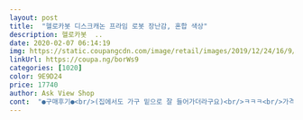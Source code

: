 ```yaml
---
layout: post 
title:  "헬로카봇 디스크캐논 프라임 로봇 장난감, 혼합 색상" 
description: 헬로카봇  ..
date: 2020-02-07 06:14:19 
img: https://static.coupangcdn.com/image/retail/images/2019/12/24/16/9/a6bd9377-b5d1-4c60-9c63-1b205bb7bfa6.jpg 
linkUrl: https://coupa.ng/borWs9 
categories: [1020] 
color: 9E9D24 
price: 17740 
author: Ask View Shop 
cont:  "●구매후기●<br/>(집에서도 가구 밑으로 잘 들어가더라구요)<br/>ㅋㅋㅋ<br/>가격 저렴할 때 하나씩 사두고 착한 일 할때<br/>가격도 싸고 로켓배송 넘 좋아요<br/>그래도 아들이 좋아하니 뿌듯 ㅋㅋ<br/>그래도 아이가 좋아하니 좋습니다 ^^<br/>디스크가 작아서 잃어버리기 쉬울꺼 같긴해요<br/>마트보다 싸요~<br/>만화를 안보는 저희 아들은 걍 모르고 놉니다.<br/><br/>발사하는건 아직 안줬어요<br/>상자에 두대의 차에 대해 설명이 있었는데<br/>신상 그만 나오면 좋겠어요<br/>아들이 좋아하네요.<br/><br/>아이가 갖고싶다고 해서 주문 했는데 배송도 빠릅니다^^<br/>저도 모르게 주문을 ㅜ 신랑한테 무지 혼났어요<br/>지금까지 몰랐네요.<br/><br/>포장도 하나씩되어서 오고 뜯어서 해보니 변신도 잘되네요<br/>프라임 전 시리즈를 다 가지고 있었는데 신상이 ㅠ<br/>하나씩 선물하는데 무척 좋아합니다.<br/><br/>(집에서도 가구 밑으로 잘 들어가더라구요)<br/>ㅋㅋㅋ<br/>가격 저렴할 때 하나씩 사두고 착한 일 할때<br/>가격도 싸고 로켓배송 넘 좋아요<br/>그래도 아들이 좋아하니 뿌듯 ㅋㅋ<br/>그래도 아이가 좋아하니 좋습니다 ^^<br/>디스크가 작아서 잃어버리기 쉬울꺼 같긴해요<br/>마트보다 싸요~<br/>만화를 안보는 저희 아들은 걍 모르고 놉니다.<br/><br/>발사하는건 아직 안줬어요<br/>상자에 두대의 차에 대해 설명이 있었는데<br/>신상 그만 나오면 좋겠어요<br/>아들이 좋아하네요.<br/><br/>아이가 갖고싶다고 해서 주문 했는데 배송도 빠릅니다^^<br/>저도 모르게 주문을 ㅜ 신랑한테 무지 혼났어요<br/>지금까지 몰랐네요.<br/><br/>포장도 하나씩되어서 오고 뜯어서 해보니 변신도 잘되네요<br/>프라임 전 시리즈를 다 가지고 있었는데 신상이 ㅠ<br/>하나씩 선물하는데 무척 좋아합니다.<br/><br/>" 
---
```

